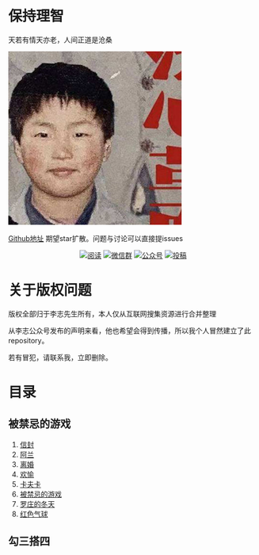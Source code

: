 # 保持理智

天若有情天亦老，人间正道是沧桑

![image](https://github.com/yuhuo321/stay-sane/blob/master/image/%E6%9D%8E%E5%BF%979-%E6%B4%97%E5%BF%83%E9%9D%A9%E9%9D%A22018.jpg)

[Github地址](https://github.com/yuhuo321/stay-sane/) 期望star扩散。问题与讨论可以直接提issues


<p align="center">
  <a href="https://snailclimb.gitee.io/javaguide"><img src="https://img.shields.io/badge/阅读-read-brightgreen.svg" alt="阅读"></a>
  <a href="#联系我"><img src="https://img.shields.io/badge/chat-微信群-blue.svg" alt="微信群"></a>
  <a href="#公众号"><img src="https://img.shields.io/badge/%E5%85%AC%E4%BC%97%E5%8F%B7-JavaGuide-lightgrey.svg" alt="公众号"></a>
  <a href="#投稿"><img src="https://img.shields.io/badge/support-投稿-critical.svg" alt="投稿"></a>
</p>


# 关于版权问题

版权全部归于李志先生所有，本人仅从互联网搜集资源进行合并整理

从李志公众号发布的声明来看，他也希望会得到传播，所以我个人冒然建立了此repository。

若有冒犯，请联系我，立即删除。


# 目录

## 被禁忌的游戏

1.  [信封](专辑/被禁忌的游戏/信封.md)
2.  [阿兰](专辑/被禁忌的游戏/阿兰.md)
3.  [离婚](专辑/被禁忌的游戏/离婚.md)
4.  [欢愉](专辑/被禁忌的游戏/欢愉.md)
5.  [卡夫卡](专辑/被禁忌的游戏/卡夫卡.md)
6.  [被禁忌的游戏](专辑/被禁忌的游戏/被禁忌的游戏.md)
7.  [罗庄的冬天](专辑/被禁忌的游戏/罗庄的冬天.md)
8.  [红色气球](专辑/被禁忌的游戏/红色气球.md)

## 勾三搭四